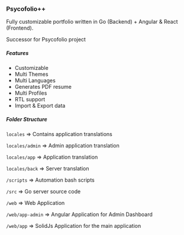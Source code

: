 ### Psycofolio++

Fully customizable portfolio written in Go (Backend) + Angular & React (Frontend).

Successor for Psycofolio project

##### Features

* Customizable
* Multi Themes
* Multi Languages
* Generates PDF resume
* Multi Profiles
* RTL support
* Import & Export data


##### Folder Structure

`locales` => Contains application translations

`locales/admin` => Admin application translation

`locales/app` => Application translation

`locales/back` => Server translation

`/scripts` => Automation bash scripts

`/src` => Go server source code

`/web` => Web Application

`/web/app-admin` => Angular Application for Admin Dashboard

`/web/app` => SolidJs Application for the main application